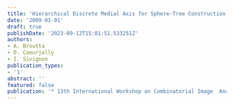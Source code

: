```yaml
---
title: 'Hierarchical Discrete Medial Axis for Sphere-Tree Construction '
date: '2009-01-01'
draft: true
publishDate: '2023-09-12T15:01:51.533251Z'
authors:
- A. Broutta
- D. Coeurjolly
- I. Sivignon
publication_types:
- '1'
abstract: ''
featured: false
publication: '* 13th International Workshop on Combinatorial Image  Analysis (IWCIA)*'
---
```


